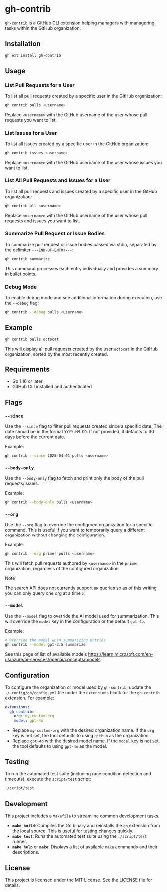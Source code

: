 # gh-contrib

`gh-contrib` is a GitHub CLI extension helping managers with managering tasks within the GitHub organization.

## Installation

```bash
gh ext install gh-contrib
```

## Usage

### List Pull Requests for a User

To list all pull requests created by a specific user in the GitHub organization:

```bash
gh contrib pulls <username>
```

Replace `<username>` with the GitHub username of the user whose pull requests you want to list.

### List Issues for a User

To list all issues created by a specific user in the GitHub organization:

```bash
gh contrib issues <username>
```

Replace `<username>` with the GitHub username of the user whose issues you want to list.

### List All Pull Requests and Issues for a User

To list all pull requests and issues created by a specific user in the GitHub organization:

```bash
gh contrib all <username>
```

Replace `<username>` with the GitHub username of the user whose pull requests and issues you want to list.

### Summarize Pull Request or Issue Bodies

To summarize pull request or issue bodies passed via stdin, separated by the delimiter `---END-OF-ENTRY---`:

```bash
gh contrib summarize
```

This command processes each entry individually and provides a summary in bullet points.

### Debug Mode

To enable debug mode and see additional information during execution, use the `--debug` flag:

```bash
gh contrib --debug pulls <username>
```

## Example

```bash
gh contrib pulls octocat
```

This will display all pull requests created by the user `octocat` in the GitHub organization, sorted by the most recently created.

## Requirements

- Go 1.16 or later
- GitHub CLI installed and authenticated

## Flags

### `--since`

Use the `--since` flag to filter pull requests created since a specific date. The date should be in the format `YYYY-MM-DD`. If not provided, it defaults to 30 days before the current date.

Example:

```bash
gh contrib --since 2025-04-01 pulls <username>
```

### `--body-only`

Use the `--body-only` flag to fetch and print only the body of the pull requests/issues.

Example:

```bash
gh contrib --body-only pulls <username>
```

### `--org`

Use the `--org` flag to override the configured organization for a specific command. This is useful if you want to temporarily query a different organization without changing the configuration.

Example:

```bash
gh contrib --org primer pulls <username>
```

This will fetch pull requests authored by `<username>` in the `primer` organization, regardless of the configured organization.

> [!NOTE]
> The search API does not currently support `OR` queries so as of this writing you can only query one org at a time :(

### `--model`

Use the `--model` flag to override the AI model used for summarization. This will override the `model` key in the configuration or the default `gpt-4o`.

Example:

```bash
# Override the model when summarizing entries
gh contrib --model gpt-3.5 summarize
```

See this page of list of available models https://learn.microsoft.com/en-us/azure/ai-services/openai/concepts/models

## Configuration

To configure the organization or model used by `gh-contrib`, update the `~/.config/gh/config.yml` file under the `extensions` block for the `gh-contrib` extension. For example:

```yaml
extensions:
  gh-contrib:
    org: my-custom-org
    model: gpt-4o
```

- Replace `my-custom-org` with the desired organization name. If the `org` key is not set, the tool defaults to using `github` as the organization.
- Replace `gpt-4o` with the desired model name. If the `model` key is not set, the tool defaults to using `gpt-4o` as the model.

## Testing

To run the automated test suite (including race condition detection and timeouts), execute the `script/test` script:

```bash
./script/test
```

## Development

This project includes a `Makefile` to streamline common development tasks.

- **`make build`**: Compiles the Go binary and reinstalls the `gh` extension from the local source. This is useful for testing changes quickly.
- **`make test`**: Runs the automated test suite using the `./script/test` runner.
- **`make help`** or **`make`**: Displays a list of available `make` commands and their descriptions.

## License

This project is licensed under the MIT License. See the [LICENSE](LICENSE) file for details.
